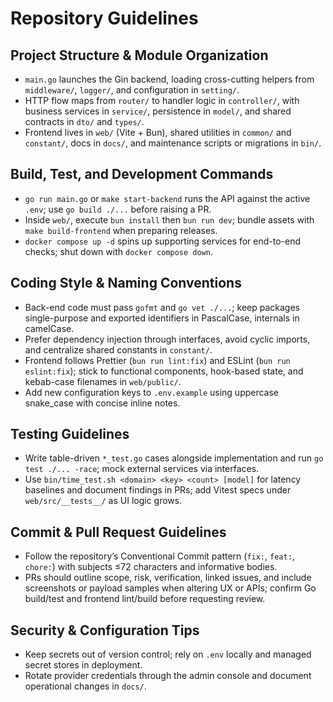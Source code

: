 # Repository Guidelines

## Project Structure & Module Organization
- `main.go` launches the Gin backend, loading cross-cutting helpers from `middleware/`, `logger/`, and configuration in `setting/`.
- HTTP flow maps from `router/` to handler logic in `controller/`, with business services in `service/`, persistence in `model/`, and shared contracts in `dto/` and `types/`.
- Frontend lives in `web/` (Vite + Bun), shared utilities in `common/` and `constant/`, docs in `docs/`, and maintenance scripts or migrations in `bin/`.

## Build, Test, and Development Commands
- `go run main.go` or `make start-backend` runs the API against the active `.env`; use `go build ./...` before raising a PR.
- Inside `web/`, execute `bun install` then `bun run dev`; bundle assets with `make build-frontend` when preparing releases.
- `docker compose up -d` spins up supporting services for end-to-end checks; shut down with `docker compose down`.

## Coding Style & Naming Conventions
- Back-end code must pass `gofmt` and `go vet ./...`; keep packages single-purpose and exported identifiers in PascalCase, internals in camelCase.
- Prefer dependency injection through interfaces, avoid cyclic imports, and centralize shared constants in `constant/`.
- Frontend follows Prettier (`bun run lint:fix`) and ESLint (`bun run eslint:fix`); stick to functional components, hook-based state, and kebab-case filenames in `web/public/`.
- Add new configuration keys to `.env.example` using uppercase snake_case with concise inline notes.

## Testing Guidelines
- Write table-driven `*_test.go` cases alongside implementation and run `go test ./... -race`; mock external services via interfaces.
- Use `bin/time_test.sh <domain> <key> <count> [model]` for latency baselines and document findings in PRs; add Vitest specs under `web/src/__tests__/` as UI logic grows.

## Commit & Pull Request Guidelines
- Follow the repository’s Conventional Commit pattern (`fix:`, `feat:`, `chore:`) with subjects ≤72 characters and informative bodies.
- PRs should outline scope, risk, verification, linked issues, and include screenshots or payload samples when altering UX or APIs; confirm Go build/test and frontend lint/build before requesting review.

## Security & Configuration Tips
- Keep secrets out of version control; rely on `.env` locally and managed secret stores in deployment.
- Rotate provider credentials through the admin console and document operational changes in `docs/`.

